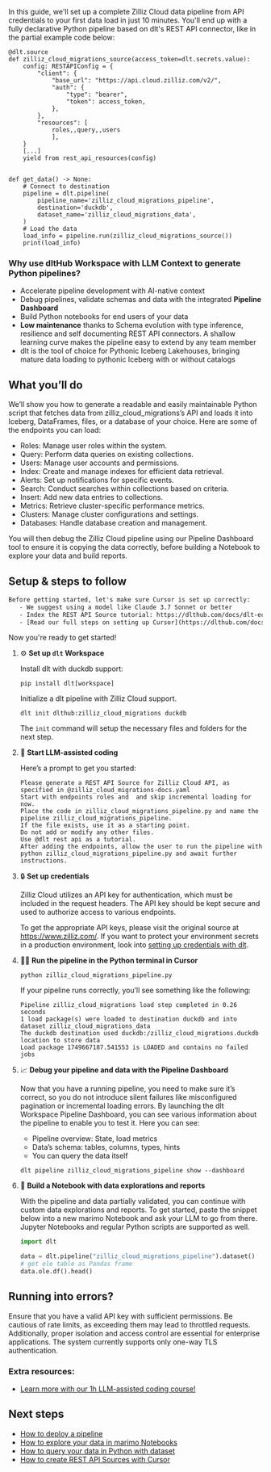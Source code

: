 In this guide, we'll set up a complete Zilliz Cloud data pipeline from API credentials to your first data load in just 10 minutes. You'll end up with a fully declarative Python pipeline based on dlt's REST API connector, like in the partial example code below:

```python-outcome
@dlt.source
def zilliz_cloud_migrations_source(access_token=dlt.secrets.value):
    config: RESTAPIConfig = {
        "client": {
            "base_url": "https://api.cloud.zilliz.com/v2/",
            "auth": {
                "type": "bearer",
                "token": access_token,
            },
        },
        "resources": [
            roles,,query,,users
            ],
    }
    [...]
    yield from rest_api_resources(config)


def get_data() -> None:
    # Connect to destination
    pipeline = dlt.pipeline(
        pipeline_name='zilliz_cloud_migrations_pipeline',
        destination='duckdb',
        dataset_name='zilliz_cloud_migrations_data', 
    )
    # Load the data
    load_info = pipeline.run(zilliz_cloud_migrations_source())
    print(load_info) 
```

### Why use dltHub Workspace with LLM Context to generate Python pipelines?

- Accelerate pipeline development with AI-native context
- Debug pipelines, validate schemas and data with the integrated **Pipeline Dashboard**
- Build Python notebooks for end users of your data
- **Low maintenance** thanks to Schema evolution with type inference, resilience and self documenting REST API connectors. A shallow learning curve makes the pipeline easy to extend by any team member
- dlt is the tool of choice for Pythonic Iceberg Lakehouses, bringing mature data loading to pythonic Iceberg with or without catalogs

## What you’ll do

We’ll show you how to generate a readable and easily maintainable Python script that fetches data from zilliz_cloud_migrations’s API and loads it into Iceberg, DataFrames, files, or a database of your choice. Here are some of the endpoints you can load:

- Roles: Manage user roles within the system.
- Query: Perform data queries on existing collections.
- Users: Manage user accounts and permissions.
- Index: Create and manage indexes for efficient data retrieval.
- Alerts: Set up notifications for specific events.
- Search: Conduct searches within collections based on criteria.
- Insert: Add new data entries to collections.
- Metrics: Retrieve cluster-specific performance metrics.
- Clusters: Manage cluster configurations and settings.
- Databases: Handle database creation and management.

You will then debug the Zilliz Cloud pipeline using our Pipeline Dashboard tool to ensure it is copying the data correctly, before building a Notebook to explore your data and build reports.

## Setup & steps to follow

```default
Before getting started, let's make sure Cursor is set up correctly:
   - We suggest using a model like Claude 3.7 Sonnet or better
   - Index the REST API Source tutorial: https://dlthub.com/docs/dlt-ecosystem/verified-sources/rest_api/ and add it to context as **@dlt rest api**
   - [Read our full steps on setting up Cursor](https://dlthub.com/docs/dlt-ecosystem/llm-tooling/cursor-restapi#23-configuring-cursor-with-documentation)
```

Now you're ready to get started!

1. ⚙️ **Set up `dlt` Workspace**
    
    Install dlt with duckdb support:
    ```shell
    pip install dlt[workspace]
    ```

    Initialize a dlt pipeline with Zilliz Cloud support.
    ```shell
    dlt init dlthub:zilliz_cloud_migrations duckdb
    ```

    The `init` command will setup the necessary files and folders for the next step.
    
2. 🤠 **Start LLM-assisted coding**
    
    Here’s a prompt to get you started:
    
    ```prompt
    Please generate a REST API Source for Zilliz Cloud API, as specified in @zilliz_cloud_migrations-docs.yaml 
    Start with endpoints roles and  and skip incremental loading for now. 
    Place the code in zilliz_cloud_migrations_pipeline.py and name the pipeline zilliz_cloud_migrations_pipeline. 
    If the file exists, use it as a starting point. 
    Do not add or modify any other files. 
    Use @dlt rest api as a tutorial. 
    After adding the endpoints, allow the user to run the pipeline with python zilliz_cloud_migrations_pipeline.py and await further instructions.
    ```

    
3. 🔒 **Set up credentials** 
    
    Zilliz Cloud utilizes an API key for authentication, which must be included in the request headers. The API key should be kept secure and used to authorize access to various endpoints.
    
    To get the appropriate API keys, please visit the original source at https://www.zilliz.com/.
    If you want to protect your environment secrets in a production environment, look into [setting up credentials with dlt](https://dlthub.com/docs/walkthroughs/add_credentials).
    
4. 🏃‍♀️ **Run the pipeline in the Python terminal in Cursor**
    
    ```shell
    python zilliz_cloud_migrations_pipeline.py
    ```
    
    If your pipeline runs correctly, you’ll see something like the following:
    
    ```shell
    Pipeline zilliz_cloud_migrations load step completed in 0.26 seconds
    1 load package(s) were loaded to destination duckdb and into dataset zilliz_cloud_migrations_data
    The duckdb destination used duckdb:/zilliz_cloud_migrations.duckdb location to store data
    Load package 1749667187.541553 is LOADED and contains no failed jobs
    ```
    
5. 📈 **Debug your pipeline and data with the Pipeline Dashboard**

    Now that you have a running pipeline, you need to make sure it’s correct, so you do not introduce silent failures like misconfigured pagination or incremental loading errors. By launching the dlt Workspace Pipeline Dashboard, you can see various information about the pipeline to enable you to test it. Here you can see:
    - Pipeline overview: State, load metrics
    - Data’s schema: tables, columns, types, hints
    - You can query the data itself
    
    ```shell
    dlt pipeline zilliz_cloud_migrations_pipeline show --dashboard
    ```
    
6. 🐍 **Build a Notebook with data explorations and reports**

    With the pipeline and data partially validated, you can continue with custom data explorations and reports. To get started, paste the snippet below into a new marimo Notebook and ask your LLM to go from there. Jupyter Notebooks and regular Python scripts are supported as well.

    
    ```python
    import dlt

   data = dlt.pipeline("zilliz_cloud_migrations_pipeline").dataset()
   # get ole table as Pandas frame
   data.ole.df().head()
    ```

## Running into errors?

Ensure that you have a valid API key with sufficient permissions. Be cautious of rate limits, as exceeding them may lead to throttled requests. Additionally, proper isolation and access control are essential for enterprise applications. The system currently supports only one-way TLS authentication.

### Extra resources:

- [Learn more with our 1h LLM-assisted coding course!](https://www.youtube.com/watch?v=GGid70rnJuM)

## Next steps

- [How to deploy a pipeline](https://dlthub.com/docs/walkthroughs/deploy-a-pipeline)
- [How to explore your data in marimo Notebooks](https://dlthub.com/docs/general-usage/dataset-access/marimo)
- [How to query your data in Python with dataset](https://dlthub.com/docs/general-usage/dataset-access/dataset)
- [How to create REST API Sources with Cursor](https://dlthub.com/docs/dlt-ecosystem/llm-tooling/cursor-restapi)